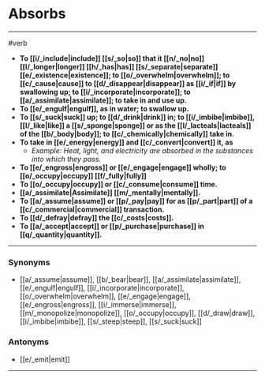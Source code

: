 # Absorbs
---
#verb
- **To [[i/_include|include]] [[s/_so|so]] that it [[n/_no|no]] [[l/_longer|longer]] [[h/_has|has]] [[s/_separate|separate]] [[e/_existence|existence]]; to [[o/_overwhelm|overwhelm]]; to [[c/_cause|cause]] to [[d/_disappear|disappear]] as [[i/_if|if]] by swallowing up; to [[i/_incorporate|incorporate]]; to [[a/_assimilate|assimilate]]; to take in and use up.**
- **To [[e/_engulf|engulf]], as in water; to swallow up.**
- **To [[s/_suck|suck]] up; to [[d/_drink|drink]] in; to [[i/_imbibe|imbibe]], [[l/_like|like]] a [[s/_sponge|sponge]] or as the [[l/_lacteals|lacteals]] of the [[b/_body|body]]; to [[c/_chemically|chemically]] take in.**
- **To take in [[e/_energy|energy]] and [[c/_convert|convert]] it, as**
	- _Example: Heat, light, and electricity are absorbed in the substances into which they pass._
- **To [[e/_engross|engross]] or [[e/_engage|engage]] wholly; to [[o/_occupy|occupy]] [[f/_fully|fully]]**
- **To [[o/_occupy|occupy]] or [[c/_consume|consume]] time.**
- **[[a/_assimilate|Assimilate]] [[m/_mentally|mentally]].**
- **To [[a/_assume|assume]] or [[p/_pay|pay]] for as [[p/_part|part]] of a [[c/_commercial|commercial]] transaction.**
- **To [[d/_defray|defray]] the [[c/_costs|costs]].**
- **To [[a/_accept|accept]] or [[p/_purchase|purchase]] in [[q/_quantity|quantity]].**
---
### Synonyms
- [[a/_assume|assume]], [[b/_bear|bear]], [[a/_assimilate|assimilate]], [[e/_engulf|engulf]], [[i/_incorporate|incorporate]], [[o/_overwhelm|overwhelm]], [[e/_engage|engage]], [[e/_engross|engross]], [[i/_immerse|immerse]], [[m/_monopolize|monopolize]], [[o/_occupy|occupy]], [[d/_draw|draw]], [[i/_imbibe|imbibe]], [[s/_steep|steep]], [[s/_suck|suck]]
### Antonyms
- [[e/_emit|emit]]
---

